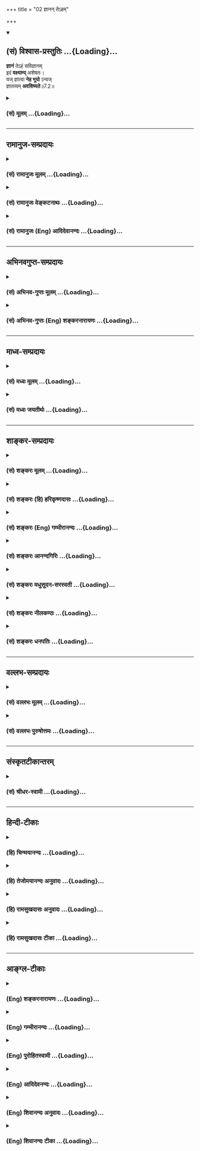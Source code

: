 +++
title = "02 ज्ञानन् तेऽहम्"

+++
<div class="js_include" newlevelforh1="2" title="(सं) विश्वास-प्रस्तुतिः" unfilled url="/mahAbhAratam/vyAsaH/shlokashaH/06-bhIShma-parva/03-bhagavad-gItA-parva/saMskRtam/vishvAsa-prastutiH/07_jnAna-vijnAna-yogaH/02_jnAnan_te-ham.md">
<details open><summary><h2>(सं) विश्वास-प्रस्तुतिः ...{Loading}...</h2></summary>

**ज्ञानं** तेऽहं सविज्ञानम्  
इदं **वक्ष्याम्य्** अशेषतः।  
यज् ज्ञात्वा **नेह भूयो** ऽन्यज्  
ज्ञातव्यम् **अवशिष्यते**॥7.2॥
</details>
</div>
<div class="js_include collapsed" newlevelforh1="3" title="(सं) मूलम्" unfilled url="/mahAbhAratam/vyAsaH/shlokashaH/06-bhIShma-parva/03-bhagavad-gItA-parva/saMskRtam/mUlam/07_jnAna-vijnAna-yogaH/02_jnAnan_te-ham.md">
<details><summary><h3>(सं) मूलम् ...{Loading}...</h3></summary>

ज्ञानं तेऽहं सविज्ञानमिदं वक्ष्याम्यशेषतः।  
यज्ज्ञात्वा नेह भूयोऽन्यज्ज्ञातव्यमवशिष्यते।।7.2।।
</details>
</div>


_________________
## रामानुज-सम्प्रदायः
<div class="js_include collapsed" newlevelforh1="3" title="(सं) रामानुजः मूलम्" unfilled url="/mahAbhAratam/vyAsaH/shlokashaH/06-bhIShma-parva/03-bhagavad-gItA-parva/saMskRtam/rAmAnujaH/mUlam/07_jnAna-vijnAna-yogaH/02_jnAnan_te-ham.md">
<details><summary><h3>(सं) रामानुजः मूलम् ...{Loading}...</h3></summary>

।।7.2।।**अहं ते** मद्विषयम् **इदं ज्ञानं** विज्ञानेन सह **अशेषतो
वक्ष्यामि।** **विज्ञानं** हि विविक्ताकारविषयं ज्ञानम् यथा अहं
मद्व्यतिरिक्तात् समस्तचिदचिद्वस्तुजातात् निखिलहेयप्रत्यनीकतया
अनवधिकातिशयासख्येकल्याणगुणगणानन्तमहाविभूतितया च विविक्त तेन
विविक्तविषयज्ञानेन सह मत्स्वरूपविषयज्ञानं वक्ष्यामि। किं बहुना यद्
ज्ञानं ज्ञात्वा मयि पुनः अन्यद् ज्ञातव्यं न अवशिष्यते। वक्ष्यमाणस्य
ज्ञानस्य दुष्प्रापताम् आह

</details>
</div>
<div class="js_include collapsed" newlevelforh1="3" title="(सं) रामानुजः वेङ्कटनाथः" unfilled url="/mahAbhAratam/vyAsaH/shlokashaH/06-bhIShma-parva/03-bhagavad-gItA-parva/saMskRtam/rAmAnujaH/venkaTanAthaH/07_jnAna-vijnAna-yogaH/02_jnAnan_te-ham.md">
<details><summary><h3>(सं) रामानुजः वेङ्कटनाथः ...{Loading}...</h3></summary>

ां.उ.7.26।2 इत्यादिसिद्धम् सा च ध्रुवा स्मृतिः
सर्वग्रन्थिविप्रमोक्षहेतुतया विहिता दर्शनं च तद्धेतुतया विहितम् न
चेदमुपायद्वयं गुरुलघुतारतम्यात् फलस्य चाविशिष्टत्वाल्लघौ सति नियमेन
गुरोरपरिग्रहेणानुपायत्वप्रसङ्गात् न च द्वारद्वारिभावः एकस्मिन्वाक्ये
विशिष्टैकविधिसम्भवे पृथग्विधेः परिग्रहायोगात् न च दर्शने
स्मृतिशब्देनोपचारे कश्चिद्गुणः अतो ध्रुवा स्मृतिरेव दर्शनशब्देन विशेषिता
स्मृतेश्च दर्शनसमानत्वं नाम विशदतमतया दर्शनसमानाकारत्वमेव। भवति च
स्मृतेर्भावनाप्रकर्षाद्दर्शनसमानाकारता भीरुकामुकादिषु। यथावृक्षे वृक्षे
च पश्यामि चीरकृष्णाजिनाम्बरम्। गृहीतधनुषं रामं पाशहस्तमिवान्तकम्
वा.रा.3।14।15 इत्यादि। तथालीनेव प्रतिबिम्बितेव मा.मा.अं.5 इत्यादि। एवं च
स्मृतिदर्शनशब्दयोरैकार्थ्ये सिद्धे द्रष्टव्यः ৷৷. निदिध्यासितव्यः
इत्यनयोरेकवाक्यस्थयोरपि सामान्यविशेषरूपेणैकार्थ्यमेवेति।  
  
अथ द्वितीयां प्रतिज्ञामुपपादयितुमाह पुनश्चेति। एतदुक्तं भवतिनायमात्मा
इत्यादिना केवलश्रवणमनननिदिध्यासननिषेधः अत्यन्तनिषेधे
त्वनेकप्रमाणविरोधात्। यमेवैषः इत्यादिनापि वरणीयत्वहेतुभूतस्वक्रियासाध्यो
गुणविशेषो विधीयते ईश्वरस्वाच्छन्द्यमात्राभिधाने
वैषम्यनैर्घृण्यादिदोषप्रसङ्गाच्छास्त्रानर्थक्याच्च। तथा
सिद्धगुणाभिधानेऽपि शास्त्रानर्थक्यमेव विधेयान्तराभावात्। स च
वरणीयताहेतुः साध्यो गुणो भक्तिरेव। प्रियतम एव हि वरणीयो भवति।
परमात्मविषयप्रीतिमानेव च परमात्मना वरणीयः। प्रियो हि ज्ञानिनोऽत्यर्थमहं स
च मम प्रियः 7।17 इति स्ववचनादिभिस्तथावगतेः इति। तस्याश्च प्रीतेः स्वयमपि
स्वावृतमत्वमुपायान्तरेष्वदृष्टपूर्वं दर्शयतिस्मर्यमाणेत्यादिना। तेषु
तेष्वच्युता भक्तिरच्युताऽस्तु सदा त्वयि वि.पु.1।20।18 इत्यारभ्यया
प्रीतिरविवेकानाम् वि.पु.1।20।19क्व नाकपृष्ठगमनं पुनरावृत्तिलक्षणम्। क्व
जपो वासुदेवेति मुक्तिबीजमनुत्तमम् वि.पु.2।6।44 इत्यादिभिर्भगवद्भक्ते
स्वादुतमत्वं सिद्धम्। स्मृतिः सन्तन्यते यत्रेति वा स्मृतेः सन्तानो
यत्रेति वा स्मृतिसन्तानशब्देन प्रकृतं वेदनं विशेष्यते इति
नपुंसकत्वोपपत्तिः। पुल्ँ लिङ्गतया वा पठितव्यम्। अस्त्वेवं तथापि
भक्तेर्मोक्षोपायत्वं कथमित्यत्राह तदेव हीति। महनीयविषये प्रीतिरेव हि
भक्तिरिति भावः। तत्र प्रमाणमाह स्नेहेति। महनीयविषये
स्नेहपूर्वमनुध्यानमिति भाव्यम् अन्यथा स्नेहपूर्वस्वप्रियतमानुध्यानस्यापि
भक्तित्वप्रसङ्गात्। एवं भक्तिरूपत्वानभ्युपगमे श्रुतिस्मृत्योः
परस्परविरोधः।  
  
अभ्युपगमे तदुपबृंहणीयत्वोपबृंहणत्वाभ्यां परस्परानुकूल्यमित्यभिप्रायेणाह
अत इति। वेदनशब्दनिर्दिष्टस्य मुक्त्युपायस्य भक्तिरूपत्वादित्यर्थः।
परमपुरुषव्यतिरिक्तोपायनिषेधमुखेन तज्ज्ञानव्यतिरिक्तोपायनिषेधः श्रुतौ
सिद्धः। तद्भक्तिव्यतिरिक्तोपायनिषेधः स्मृतौ।
तदेतद्भक्तिवेदनशब्दयोरैकार्थ्ये हि घटते। अन्यथा तु मिथो व्याघात इति। एवं
प्रतिज्ञाद्वयं कण्ठोक्त्योपपादितम् अन्यत्प्रतिज्ञाद्वयं त्वर्थतः
स्थापितम्। तथा हि वेदनव्यतिरिक्तनिषेधात्समुच्चयपक्षो निरस्तः।
कर्मापेक्षणं त्वङ्गतयेति तत्तद्वाक्यार्थनिरूपणेन सिद्धं भवति।
श्वेताश्वतरपुरुषसूक्तवाक्यविषययोरेकविषयतयोपादानात्सर्वशाखागतपुरुषसूक्तवाक्यैकार्थ्यं
सर्वोपनिषदां दर्शितम्। तत्रच महान् प्रभुर्वै पुरुषः सत्त्वस्यैष
प्रवर्तकः श्वे.उ.3।12 इत्यादिबलात्पुरुषविषयत्वमेव व्यक्तम्।
शिवादिशब्दास्तु शुद्धिगुणयोगादिना परमपुरुष एव मुख्याः।
अथर्वशिरःप्रतर्दनविद्यादिष्वपि रुद्रेन्द्राद्यन्तर्यामिपरमपुरुषोपासनमेव
विधेयमिति स्थापितं शारीरके। तत्रेति मध्यमषट्क इत्यर्थः। उपास्यभूतेत्यनेन
प्रकृतसङ्गतिः सूचिता। उपास्यभूतः परमपुरुषो हि षष्ठाध्यायान्तिमश्लोकेमाम्
6।47 इति प्रसक्तः। एतेनस्वयाथात्म्यं प्रकृत्यास्य तिरोधिः शरणागतिः।
भक्तभेदः प्रबुद्धस्य श्रैष्ठ्यं सप्तम उच्यते गी.सं.11 इति
सङ्ग्रहश्लोकोऽपि व्याख्यातः।।  
  
अथ भजनीयतयामाम् 6।47 इति प्रस्तुतं स्वात्मानं भजननिर्वृत्तये
यथावस्थितमुपदिशामीति भगवानुवाचमय्यासक्तमना इति। आसक्तः
इत्यत्रोपासनार्थमाभिमुख्यमुपसर्गविवक्षितमित्याह आभिमुख्येनेति। तदेव
सहेतुकं प्रपञ्चयति मत्प्रियत्वेत्यादिना। अहं प्रियः प्रीतिविषयो यस्य स
मत्प्रियस्तस्य भावस्तत्त्वम्। यद्वा मम प्रियत्वातिरेकेण
मत्प्रियत्वातिरेकेणेत्यर्थः। मद्विभूतिशब्देनात्र
भगवदसाधारणपरिजनपरिबर्हभूषणादीनिगृह्यन्ते नतु विभूतिमात्रम् कदाचिदपि
तद्विश्लेषायोगात्। यद्वा विभूतित्वेनाननुभवो विभूत्या विश्लेषः।
स्वरूपादिभिरपि हि विश्लेषो यथाभिलषितानुभवाभाव एव। विशीर्यमाणस्वरूपतयेति
कार्याक्षमत्वलक्षणशैथिल्येनेत्यर्थः। तेन चाप मनो विशेष्यते।
पौनरुक्त्यप्रसङ्गं परिहर्तुंस्वयं चेत्युक्तम्। मदाश्रयः इत्यत्रअब्भक्षः
इत्यादाविवावधारणं विवक्षितमिति दर्शयतिमदेकाधार इति मदनुभवैकधारक
इत्यर्थः। योगोपकारकं भजनीयविषयतत्त्वज्ञानमिहोच्यते न तु योगस्य
साक्षादनुष्ठानमित्यभिप्रायेणयुञ्जन् इति शत्रभिप्रेतमाहयोक्तुं प्रवृत्त
इति। प्रारब्धापरिसमाप्तिरूपवर्तमाने प्रारम्भोऽत्र विवक्षित इति भावः।
योगात्पूर्वमेव तत्त्वतो ज्ञातव्यत्वार्थंयोगविषयभूतमित्युक्तम्। असंशयं
समग्रम् इत्युभयं क्रियाविशेषणम्। समग्रशब्दो निस्संशयत्वाय
सर्वप्रकारविशिष्टत्वपर इति दर्शयितुंसकलपदम् विशेषदर्शनेन हि
संशयनिवृत्तिः। तच्छृणु इति प्रतिनिर्देशवशादुत्तरश्लोकालोचनया
उक्तिश्रवणयोरेकविषयत्वसिद्धेश्चात्रयथा इतिशब्दो ज्ञानपर इत्यभिप्रायेणयेन
ज्ञानेनोक्तेन ज्ञास्यसीत्युक्तम्। उक्तेन
वक्ष्यमाणवाक्यप्रतिपाद्येनेत्यर्थः।
श्रूयमाणविषयस्यादृष्टचरत्वाच्छ्रोतुरवधानकरणं प्रथमश्लोकप्रयोजनमिति
दर्शयति अवहितमना इति।।।7.2।। तच्छृणु इत्युक्तमर्थं पुनः
सावधानत्वातिशयसम्पादनायाहमपि सर्वज्ञः सर्वशक्तिर्वक्ष्यामीति वदन्असंशयं
समग्रं माम् 7।1 इत्युक्तमर्थं किञ्चिद्विशदयति ज्ञानं तेऽहम् इति श्लोकेन।
ज्ञानविज्ञानशब्दयोः पौनरुक्त्यव्युदासाय उपसर्गसिद्धं विशेषं दर्शयति
विज्ञानं विविक्ताकारविषयं ज्ञानमिति। अत्र ज्ञानविज्ञानशब्दाभ्यां
तज्जनकवाक्यलक्षणा। श्रोतव्यत्ववक्तव्यत्वे वा तज्जनकवाक्यद्वारा
तत्रोपचरिते। ज्ञानं ज्ञात्वेति ओदनपाकं पचतीतिवत्। एतेन विज्ञानशब्दस्यात्र
निदिध्यासनविषयत्वं परोक्तं प्रत्युक्तम्। अर्थस्थितिपरिज्ञानं
ह्यत्रयज्ज्ञात्वा इत्यादिनाऽपि व्यज्यते। अतः
स्वरूपनिरूपकनिरूपितस्वरूपविशेषकधर्मविषयतया
ज्ञानविज्ञानशब्दयोरपुनरुक्तिः। उभयलिङ्गतयोभयविभूतिविशिष्टतया च
वक्ष्यमाणं विविक्तत्वं दर्शयति यथाऽहमिति।
अनवधिकातिशयासङ्ख्येयकल्याणगुणगणश्चानन्तमहाविभूतिश्चेति
पृथग्बहुव्रीहिभ्याञ्ज्ञानं तु विज्ञानगुणोपपन्नं कर्माशुभं पश्यति
वर्जनीयम् इत्यत्रापि विज्ञानशब्देनैतदेव विवक्षितम् अतिशयित
विषयज्ञानस्यान्यानादरहेतुत्वात्। अशेषतः इत्येतस्यैव विवरणे
ज्ञानप्रशंसारूपं चोत्तरार्धं व्याख्याति किं बहुनेति। इह भूयः
इत्यस्यार्थोमयि पुनरिति।
अवश्यज्ञातव्यसमस्ताकारविशिष्टमिहोपदिशामीत्युक्तं भवति।  
  

</details>
</div>
<div class="js_include collapsed" newlevelforh1="3" title="(सं) रामानुजः (Eng) आदिदेवानन्दः" unfilled url="/mahAbhAratam/vyAsaH/shlokashaH/06-bhIShma-parva/03-bhagavad-gItA-parva/saMskRtam/rAmAnujaH/english/AdidevAnandaH/07_jnAna-vijnAna-yogaH/02_jnAnan_te-ham.md">
<details><summary><h3>(सं) रामानुजः (Eng) आदिदेवानन्दः ...{Loading}...</h3></summary>

7.2 I will declare to you in full this knowledge having Me for its object, along with Vijnana or distinguishing knowledge. Vijnana is that knowledge of God in which His nature is distinguished form all things. I am distinguished from all things, animate and inanimate, as the only Being opposed to all that is evil and endowed with infinitely great manifestation of countless multiples of attributes of all kinds which are auspicious, unsurpassed and without limit. I will declare to you that knowledge which has My essence as its object. Why say much; I shall declare to you that knowledge knowing which nothing else remains to be known again in relation to Myself. Sri Krsna declares that this knowledge, which will now be taught, is difficult to attain:

</details>
</div>


_________________
## अभिनवगुप्त-सम्प्रदायः
<div class="js_include collapsed" newlevelforh1="3" title="(सं) अभिनव-गुप्तः मूलम्" unfilled url="/mahAbhAratam/vyAsaH/shlokashaH/06-bhIShma-parva/03-bhagavad-gItA-parva/saMskRtam/abhinava-guptaH/mUlam/07_jnAna-vijnAna-yogaH/02_jnAnan_te-ham.md">
<details><summary><h3>(सं) अभिनव-गुप्तः मूलम् ...{Loading}...</h3></summary>

।।7.1 7.2।। मय्यासक्तेति ज्ञानमिति। ज्ञानविज्ञाने ज्ञानक्रिये एव। ततो न
किञ्चिदवशिष्यते सर्वस्य ज्ञेयजातस्य ज्ञानक्रियानिष्ठत्वात्।

</details>
</div>
<div class="js_include collapsed" newlevelforh1="3" title="(सं) अभिनव-गुप्तः (Eng) शङ्करनारायणः" unfilled url="/mahAbhAratam/vyAsaH/shlokashaH/06-bhIShma-parva/03-bhagavad-gItA-parva/saMskRtam/abhinava-guptaH/english/shankaranArAyaNaH/07_jnAna-vijnAna-yogaH/02_jnAnan_te-ham.md">
<details><summary><h3>(सं) अभिनव-गुप्तः (Eng) शङ्करनारायणः ...{Loading}...</h3></summary>

7.1-2 Mayi etc. Jnanam etc. The words jnana and vijnana mean
\[respectively\] 'knowledge' and 'action'. There remains nothing apart
from these \[two\]. For, all the knowables are rooted in the knowledge
and action.

</details>
</div>


_________________
## माध्व-सम्प्रदायः
<div class="js_include collapsed" newlevelforh1="3" title="(सं) मध्वः मूलम्" unfilled url="/mahAbhAratam/vyAsaH/shlokashaH/06-bhIShma-parva/03-bhagavad-gItA-parva/saMskRtam/madhvaH/mUlam/07_jnAna-vijnAna-yogaH/02_jnAnan_te-ham.md">
<details><summary><h3>(सं) मध्वः मूलम् ...{Loading}...</h3></summary>

।।7.2।। इदं मद्विषयं ज्ञानम्। विज्ञानं विशेषज्ञानम्।

</details>
</div>
<div class="js_include collapsed" newlevelforh1="3" title="(सं) मध्वः जयतीर्थः" unfilled url="/mahAbhAratam/vyAsaH/shlokashaH/06-bhIShma-parva/03-bhagavad-gItA-parva/saMskRtam/madhvaH/jayatIrthaH/07_jnAna-vijnAna-yogaH/02_jnAnan_te-ham.md">
<details><summary><h3>(सं) मध्वः जयतीर्थः ...{Loading}...</h3></summary>

।।7.2।। ननु ज्ञानं वक्ष्यते न तूक्तं तत्कथमिदं इति परामर्श इत्यत आह
**इदमि**ति। मामिति स्वस्य प्रकृतत्वात् तत्सम्बन्धित्वेन ज्ञानमपि
प्रकृतमिति भावः। सविज्ञानं स्वानुभवसंयुक्तं (शां.भा.) इत्येतदपाकर्तुं
विज्ञानपदार्थमाह **विज्ञानमि**ति। अस्यैव वक्ष्यमाणत्वादपरस्य तदभावादिति
भावः।

</details>
</div>


_________________
## शाङ्कर-सम्प्रदायः
<div class="js_include collapsed" newlevelforh1="3" title="(सं) शङ्करः मूलम्" unfilled url="/mahAbhAratam/vyAsaH/shlokashaH/06-bhIShma-parva/03-bhagavad-gItA-parva/saMskRtam/shankaraH/mUlam/07_jnAna-vijnAna-yogaH/02_jnAnan_te-ham.md">
<details><summary><h3>(सं) शङ्करः मूलम् ...{Loading}...</h3></summary>

।।7.2।। **ज्ञानं ते** तुभ्यम् **अहं सविज्ञानं** विज्ञानसहितं
स्वानुभवयुक्तम् **इदं वक्ष्यामि** कथयिष्यामि **अशेषतः** कात्स्न्र्येन।
तत् ज्ञानं विवक्षितं स्तौति श्रोतुः अभिमुखीकरणाय **यत् ज्ञात्वा** यत्
ज्ञानं ज्ञात्वा न **इह भूयः** पुनः अन्यत् **ज्ञातव्यं** पुरुषार्थसाधनम्
**अवशिष्यते** नावशिष्टं भवति। इति मत्तत्त्वज्ञो यः सः सर्वज्ञो
भवतीत्यर्थः। अतो विशिष्टफलत्वात् दुर्लभं ज्ञानम्।। कथमित्युच्यते

</details>
</div>
<div class="js_include collapsed" newlevelforh1="3" title="(सं) शङ्करः (हि) हरिकृष्णदासः" unfilled url="/mahAbhAratam/vyAsaH/shlokashaH/06-bhIShma-parva/03-bhagavad-gItA-parva/saMskRtam/shankaraH/hindI/harikRShNadAsaH/07_jnAna-vijnAna-yogaH/02_jnAnan_te-ham.md">
<details><summary><h3>(सं) शङ्करः (हि) हरिकृष्णदासः ...{Loading}...</h3></summary>

।।7.2।। वहीं यह अपने स्वरूपका ज्ञान मैं तुझे विज्ञानके सहित अर्थात् अपने
अनुभवके सहित निःशेषतःसम्पूर्णतासे कहूँगा। श्रोताको सम्मुख अर्थात् सावधान
करनेके लिये जिसका वर्णन करना है उस ज्ञानकी स्तुति करते हैं। जिस ज्ञानको
जान लेनेपर फिर इस जगत्में पुरुषार्थका कोई साधन जानना शेष नहीं रहता
अर्थात् जो मेरे तत्त्वको जाननेवाला है वह सर्वज्ञ हो जाता है। अतः यह
ज्ञान अति उत्तम फलवाला होनेके कारण दुर्लभ है।

</details>
</div>
<div class="js_include collapsed" newlevelforh1="3" title="(सं) शङ्करः (Eng) गम्भीरानन्दः" unfilled url="/mahAbhAratam/vyAsaH/shlokashaH/06-bhIShma-parva/03-bhagavad-gItA-parva/saMskRtam/shankaraH/english/gambhIrAnandaH/07_jnAna-vijnAna-yogaH/02_jnAnan_te-ham.md">
<details><summary><h3>(सं) शङ्करः (Eng) गम्भीरानन्दः ...{Loading}...</h3></summary>

7.2 Aham, I; vaksyami, shall tell; te, you; asesatah, in detail, fully;
of that (Knowledge) about Myself, which is idam, this; jnanam, Knowlege;
which is savijnanam, combined with realization, associated with personal
enlightenment; yat jnatva, after experiencing which Knowledge;
avasisyate, there remains; na anyat, nothing else, anything that can be
a means to human ends; jnatavyam, to be known; bhuyah, again; iha, here.
(In this way) the Lord praises that Knowledge which is intended to be
spoken, in order ot draw the attention of the hearer. Thus, 'he who
knows Me in reality becomes omniscient.' This is the idea. Therefore
Knowledge is difficult to attain because of its superexcellent result.
How so; This is being answered:

</details>
</div>
<div class="js_include collapsed" newlevelforh1="3" title="(सं) शङ्करः आनन्दगिरिः" unfilled url="/mahAbhAratam/vyAsaH/shlokashaH/06-bhIShma-parva/03-bhagavad-gItA-parva/saMskRtam/shankaraH/AnandagiriH/07_jnAna-vijnAna-yogaH/02_jnAnan_te-ham.md">
<details><summary><h3>(सं) शङ्करः आनन्दगिरिः ...{Loading}...</h3></summary>

।।7.2।। ज्ञास्यसीत्युक्त्या परोक्षज्ञानशङ्कायां तन्निवृत्त्यर्थं
तदुक्तिप्रकारमेव विवृणोति **तच्चेति।** इदमपरोक्षं ज्ञानं चैतन्यम्। तस्य
सविज्ञानस्य प्रतिलम्भे किं स्यादित्याशङ्क्याह **यज्ज्ञात्वेति।** इदमा
चैतन्यस्य परोक्षत्वं व्यावर्त्यते। तदेव सविज्ञानमिति विशेषणेन स्फुटयति।
अनवशेषेण तद्वेदनफलोपन्यासेन श्रोतारं तच्छवणप्रवणं करोति
**तज्ज्ञानमिति।** एकविज्ञानेन
सर्वविज्ञानश्रुतिमाश्रित्योत्तरार्धतात्पर्यमाह **यज्ज्ञात्वेति।**
भगवत्तत्त्वज्ञानस्य विशिष्टफलत्वमुक्त्वा फलितमाह **अत इति।**

</details>
</div>
<div class="js_include collapsed" newlevelforh1="3" title="(सं) शङ्करः मधुसूदन-सरस्वती" unfilled url="/mahAbhAratam/vyAsaH/shlokashaH/06-bhIShma-parva/03-bhagavad-gItA-parva/saMskRtam/shankaraH/madhusUdana-sarasvatI/07_jnAna-vijnAna-yogaH/02_jnAnan_te-ham.md">
<details><summary><h3>(सं) शङ्करः मधुसूदन-सरस्वती ...{Loading}...</h3></summary>

।।7.2।। ज्ञास्यसीत्युक्ते परोक्षमेव तज्ज्ञानं स्यादिति शङ्कां
व्यावर्तयन्स्तौति श्रोतुराभिमुख्याय इदं मद्विषयं स्वतोऽपरोक्षज्ञानम्
असंभावनादिप्रतिबन्धेन फलमजनयत्परोक्षमित्युपचर्यते। असंभावानादिनिरासे तु
विचारपरिपाकान्ते तेनैव प्रमाणेन जनितं ज्ञानं प्रतिबन्धाभावात्फलं
जनयदपरोक्षमित्युच्यते। विचारपरिपाकनिष्पन्नत्वाच्च तदेव विज्ञानं तेन
विज्ञानेन सहितमिदमपरोक्षमेव ज्ञानं शास्त्रजन्यं ते तुभ्यमहं परमाप्तो
वक्ष्याम्यशेषतः साधनफलादिसहितत्वेन निरवशेषं कथयिष्यामि।
श्रौतीमेकविज्ञानेन सर्वविज्ञानप्रतिज्ञामनुसरन्नाह यज्ज्ञानं
नित्यचैतन्यरूपं ज्ञात्वा वेदान्तजन्यमनोवृत्तिविषयीकृत्येह व्यवहारभूमौ
भूयः पुनरपि अन्यत्किंचिदपि ज्ञातव्यं नावशिष्यते।
सर्वाधिष्ठानसन्मात्रज्ञानेन कल्पितानां सर्वेषां बाधे
सन्मात्रपरिशेषात्तन्मात्रज्ञानेनैव त्वं कृतार्थो भविष्यसीत्यभिप्रायः।

</details>
</div>
<div class="js_include collapsed" newlevelforh1="3" title="(सं) शङ्करः नीलकण्ठः" unfilled url="/mahAbhAratam/vyAsaH/shlokashaH/06-bhIShma-parva/03-bhagavad-gItA-parva/saMskRtam/shankaraH/nIlakaNThaH/07_jnAna-vijnAna-yogaH/02_jnAnan_te-ham.md">
<details><summary><h3>(सं) शङ्करः नीलकण्ठः ...{Loading}...</h3></summary>

।।7.2।। एतदेवाह **ज्ञानमिति।** ज्ञानं शुद्धप्रज्ञानघनं ब्रह्मसत्यं
ज्ञानमनन्तं ब्रह्मविज्ञानमानन्दं ब्रह्म इति श्रुतेः। ते तुभ्यमहं
वक्ष्यामि। अशेषतः साधनकलापसहितम्। किं वचनमात्रजेन परोक्षज्ञानेन शब्दस्य
स्वविषये परोक्षज्ञानजनकत्वनियमादित्याशङ्क्याह सविज्ञानमनुभवसहितम्।
दशमस्त्वमसीत्यादौ शब्दादप्यपरोक्षज्ञानोत्पत्तिदर्शनात्कस्मिन्नु भगवो
विज्ञाते सर्वमिदं विज्ञातम् इत्येकविज्ञानात्सर्वविज्ञानप्रतिज्ञां
श्रौतीमेव वर्णयति **यज्ज्ञात्वेति।** जगत्कारणाधिष्ठानस्य ज्ञानरूपस्य
ब्रह्मणो ज्ञाने संशयोच्छेदात्सर्वस्यात्ममात्रत्वेन ज्ञातव्यानवशेषो युक्त
इत्यर्थः।

</details>
</div>
<div class="js_include collapsed" newlevelforh1="3" title="(सं) शङ्करः धनपतिः" unfilled url="/mahAbhAratam/vyAsaH/shlokashaH/06-bhIShma-parva/03-bhagavad-gItA-parva/saMskRtam/shankaraH/dhanapatiH/07_jnAna-vijnAna-yogaH/02_jnAnan_te-ham.md">
<details><summary><h3>(सं) शङ्करः धनपतिः ...{Loading}...</h3></summary>

।।7.2।। ज्ञास्यसीत्युक्तं तत्र ज्ञां स्तौति ज्ञानमिति। अत्र भाष्ये तच्च
मद्विषयं ज्ञानं ते तुभ्यमहं सविज्ञानं विज्ञानसहितं स्वानुभवेन
संयुक्तमिदं वक्ष्यामि कथयिष्याम्यशेषतः कात्स्त्रर्येन। तज्ज्ञानं
विवक्षितं स्तोति श्रोतुरभिमुखीकरणाय। यज्ज्ञात्वा यज्ज्ञानं ज्ञात्वा नेह
भूयः पुनर्ज्ञातव्यं पुरुषार्थसाधनमवशिष्यते नावशेषो भवतीति मत्तत्त्वशो यः
स सर्वज्ञो भवतीत्यर्थ इति। अस्मिन्भाष्ये ज्ञास्यसीत्युक्त्या
परोक्षज्ञानशङ्क्यां तन्निवृत्त्यर्थं तदुक्तिप्रकारमेव विवृणोति तच्चेति।
इदमपरोक्षज्ञानं चैतन्यम्। तस्य सविज्ञानस्य प्रतिलम्मे किं
स्यादित्याशङ्क्याह यज्ज्ञातक्वेति। इदमा चैतन्यस्य परोक्षत्वं
व्यावर्त्यते तदेव सविज्ञानमिति विशेषणेन स्फुटयत इति तद्दीकाकृतः। तदेवाह
ज्ञाममति। ज्ञानं शुद्धप्रधानंशुद्धप्रज्ञानघनं ब्रह्मसत्यं ज्ञानमनन्तं
ब्रह्मविज्ञानमानन्दं ब्रह्म इति श्रुतं ते तुभ्यमहं वक्ष्यामि। अशेषतः
साधनकलापसहितं किं वचनमात्रजेन परोक्षज्ञानेन शब्दस्य स्वविषये
परोक्षज्ञानजनकत्वानियमादित्याशङ्क्याह। सविज्ञानमनुभवसहितं
दशमस्त्वमसीत्यादौ शब्दादप्यपरोक्षज्ञानोत्पत्तिदर्शनादित्यन्ये। वस्तुस्तु
तच्च मद्विषयं ज्ञानमिति भाष्याद्भाष्यकृतामयमर्थो नाभिप्रेतोः।
सविज्ञानमिति मूलान्मूलानुगुणोऽपि न भवति। त्मान्मूलतद्भाष्यानुरोधेन
ज्ञानं शास्त्रजन्यं विज्ञानमनुभव इति व्याख्येयम्। यज्ज्ञोत्वेत्यस्य
तुयज्ज्ञात्वा न पुनर्मोहमेवं यास्यसि पाण्डव इति श्लोकस्थभाष्यानुसारेण
मद्विषयं ज्ञानं शास्त्रजन्यं सविज्ञानं लब्ध्वेत्यर्थं इत्यविरोधः।
मद्विषयस्य ज्ञानस्य सकलाधिष्ठानविषयत्वात्। अन्यज्ज्ञातव्यं
नावशिष्यतेयेनाश्रुतं श्रुतं भवति इत्यादिश्रुतिरिति भावः। यत्त्विदं
मद्विषयं विज्ञानेन सहितमपरोक्षमेव ज्ञानं शास्त्रजन्यं ते तुम्यमहं
वक्ष्यामि जज्ज्ञानं नित्यचैतन्यरुपं ज्ञात्वा
वेदान्तजन्यमनोवृत्तिविषयीकृत्येति। तत्र यजज्ञानमित्याद्युपेक्ष्यं
यच्छब्दस्य प्रस्तुतपरामर्शकत्वेन सविज्ञानस्य ज्ञानस्य यदा परामृष्टस्य
चैतन्यरुपार्थकत्वायोगात्।

</details>
</div>


_________________
## वल्लभ-सम्प्रदायः
<div class="js_include collapsed" newlevelforh1="3" title="(सं) वल्लभः मूलम्" unfilled url="/mahAbhAratam/vyAsaH/shlokashaH/06-bhIShma-parva/03-bhagavad-gItA-parva/saMskRtam/vallabhaH/mUlam/07_jnAna-vijnAna-yogaH/02_jnAnan_te-ham.md">
<details><summary><h3>(सं) वल्लभः मूलम् ...{Loading}...</h3></summary>

।।7.2।। वक्ष्यमाणं स्तौति ज्ञानमिति। माहात्म्यविषयकं ज्ञानं विज्ञानं
विविधतया चिदचिद्रूपतया च तत्तद्विभूतिधर्मरूपतयाऽवान्तरविशेषैश्च
यथार्थज्ञानं तेन सहितं अशेषतो वक्ष्यामि। यद्याथात्म्यं ज्ञात्वा
भूयोऽन्यज्ज्ञातव्यमविशष्टं न भवति।

</details>
</div>
<div class="js_include collapsed" newlevelforh1="3" title="(सं) वल्लभः पुरुषोत्तमः" unfilled url="/mahAbhAratam/vyAsaH/shlokashaH/06-bhIShma-parva/03-bhagavad-gItA-parva/saMskRtam/vallabhaH/puruShottamaH/07_jnAna-vijnAna-yogaH/02_jnAnan_te-ham.md">
<details><summary><h3>(सं) वल्लभः पुरुषोत्तमः ...{Loading}...</h3></summary>

  
  
।।7.2।। ननु योगस्वरूपनिरूपणे पूर्वमपि स्वरूपज्ञानमुक्तमेव पुनरेतज्ज्ञानं
किंरूपं इत्याशङ्क्याह ज्ञानं तेऽहमिति। अहं पुरुषोत्तमः ते तव त्वदर्थं
ज्ञानं शास्त्रोक्तप्रकारेण मत्स्वरूपविषयं अशेषतः सम्पूर्णं लीलादिसहितं
वक्ष्यामि। कीदृशं तत् सविज्ञानं स्वरूपानुभवसहितम्। अनुभवस्वरूपमेवाह
इदमिति अनुभूयमानस्वस्वस्पात्मकम्। एतज्ज्ञानान्तरं पुनरन्यज्ज्ञेयं
नास्तीत्याह यदिति। यत् स्वस्वरूपानुभवसहितं स्वस्वरूपं ज्ञात्वा इह
अस्मिन् मद्भक्तिमार्गे भरतखण्डे अस्मिन्मनुष्यजन्मनि वा ज्ञातव्यं न
अवशिष्यते। एतज्ज्ञानेनैव दास्यानुभवो भवतीत्यर्थः।  
  

</details>
</div>


_________________
## संस्कृतटीकान्तरम्
<div class="js_include collapsed" newlevelforh1="3" title="(सं) श्रीधर-स्वामी" unfilled url="/mahAbhAratam/vyAsaH/shlokashaH/06-bhIShma-parva/03-bhagavad-gItA-parva/saMskRtam/shrIdhara-svAmI/07_jnAna-vijnAna-yogaH/02_jnAnan_te-ham.md">
<details><summary><h3>(सं) श्रीधर-स्वामी ...{Loading}...</h3></summary>

।।7.2।। वक्ष्यमाणं स्तौति **ज्ञानमिति।** ज्ञानं शास्त्रीयं
विज्ञानमनुभवस्तत्सहितम्। इदं मद्विषयम्। अशेषतः साकल्येन वक्ष्यामि।
यज्ज्ञात्वेह श्रेयोमार्गे वर्तमानस्य पुनरन्यज्ज्ञातव्यमवशिष्टं न भवति।
तेनैव कृतार्थो भवतीत्यर्थः।

</details>
</div>


_________________
## हिन्दी-टीकाः
<div class="js_include collapsed" newlevelforh1="3" title="(हि) चिन्मयानन्दः" unfilled url="/mahAbhAratam/vyAsaH/shlokashaH/06-bhIShma-parva/03-bhagavad-gItA-parva/hindI/chinmayAnandaH/07_jnAna-vijnAna-yogaH/02_jnAnan_te-ham.md">
<details><summary><h3>(हि) चिन्मयानन्दः ...{Loading}...</h3></summary>

।।7.2।। श्री शंकराचार्य के अनुसार शास्योक्त पदार्थों का परिज्ञान ज्ञान
है तथा शास्त्र से ज्ञात तत्त्व का यथार्थ रूप में स्वानुभव होना विज्ञान
है। जहाँ भगवान् श्रीकृष्ण अर्जुन को वचन देते हैं कि वे न केवल शास्त्रीय
सिद्धांतों का वर्णन करेंगे वरन् प्रवचनकाल में ही वे उसे आत्मानुभव के
सर्वोच्च शिखर तक पहुँचा भी देंगे। उनका यह कथन कुछ अविश्वसनीय प्रतीत हो
सकता है क्योंकि योग साधना तथा भारतीय दर्शन की अन्य शाखाओं में साधक को
लक्ष्य का ज्ञान प्राप्त करने के पश्चात् उसकी प्राप्ति के लिये विशेष
साधना करनी होती है। परन्तु वेदान्त शास्त्र इनसे भिन्न है क्योंकि इसमें
साधक को उसके नित्यसिद्ध स्वरूप का ही बोध कराया गया है न कि स्व्ायं से
भिन्न किसी वस्तु का। अत एक सुयोग्य विद्यार्थी को उपदेश ग्रहण के पश्चात्
आत्मानुभव के लिये कहीं किसी वन प्रान्त में जाने की आवश्यकता नहीं होती
है। यदि शिष्य ज्ञान के लिये आवश्यक गुणों से सम्पन्न है और गुरु के बताये
हुए तर्कों को समझने में समर्थ है तो उसे अध्ययन काल में ही आत्मानुभव हो
सकता है। यही कारण है कि वेदान्त केवल सुयोग्य विद्यार्थियों को ही पढ़ाया
जाता है। उत्तम शिष्य के लिये आत्मानुभूति तत्काल प्राप्य है। उसे कालान्तर
अथवा देशान्तर की अपेक्षा नहीं होती। यदि वेदान्त एक पूर्ण शास्त्र है और
उपदेश काल में ही आत्मानुभव सिद्ध हो सकता है तो फिर क्या कारण है कि
विश्वभर में ऐसे ज्ञानी पुरुष विरले ही होते हैं भगवान् कहते हैं

</details>
</div>
<div class="js_include collapsed" newlevelforh1="3" title="(हि) तेजोमयानन्दः अनुवादः" unfilled url="/mahAbhAratam/vyAsaH/shlokashaH/06-bhIShma-parva/03-bhagavad-gItA-parva/hindI/tejomayAnandaH/anuvAdaH/07_jnAna-vijnAna-yogaH/02_jnAnan_te-ham.md">
<details><summary><h3>(हि) तेजोमयानन्दः अनुवादः ...{Loading}...</h3></summary>

।।7.2।। मैं तुम्हारे लिए विज्ञान सहित इस ज्ञान को अशेष रूप से कहूँगा
जिसको जानकर यहाँ (जगत् में) फिर और कुछ जानने योग्य (ज्ञातव्य) शेष नहीं
रह जाता है।।  
  

</details>
</div>
<div class="js_include collapsed" newlevelforh1="3" title="(हि) रामसुखदासः अनुवादः" unfilled url="/mahAbhAratam/vyAsaH/shlokashaH/06-bhIShma-parva/03-bhagavad-gItA-parva/hindI/rAmasukhadAsaH/anuvAdaH/07_jnAna-vijnAna-yogaH/02_jnAnan_te-ham.md">
<details><summary><h3>(हि) रामसुखदासः अनुवादः ...{Loading}...</h3></summary>

।।7.2।। तेरे लिये मैं विज्ञानसहित ज्ञान सम्पूर्णतासे कहूँगा, जिसको
जाननेके बाद फिर यहाँ कुछ भी जानना बाकी नहीं रहेगा।

</details>
</div>
<div class="js_include collapsed" newlevelforh1="3" title="(हि) रामसुखदासः टीका" unfilled url="/mahAbhAratam/vyAsaH/shlokashaH/06-bhIShma-parva/03-bhagavad-gItA-parva/hindI/rAmasukhadAsaH/TIkA/07_jnAna-vijnAna-yogaH/02_jnAnan_te-ham.md">
<details><summary><h3>(हि) रामसुखदासः टीका ...{Loading}...</h3></summary>

।।7.2।।***व्याख्या--*'ज्ञानं तेऽहं सविज्ञानमिदं
वक्ष्याम्यशेषतः'--**भगवान् कहते हैं कि भैया अर्जुन! अब मैं विज्ञानसहित
ज्ञान कहूँगा **(टिप्पणी प₀ 392.1),** तुम्हें कहूँगा और मैं खुद कहूँगा
तथा सम्पूर्णतासे कहूँगा। ऐसे तो हरेक आदमी हरेक गुरुसे मेरे स्वरूपके
बारेमें सुनता है और उससे लाभ भी होता है; परन्तु तुम्हें मैं स्वयं कह रहा
हूँ। स्वयं कौन; जो समग्र परमात्मा है, वह मैं स्वयं! मैं स्वयं मेरे
स्वरूपका जैसा वर्णन कर सकता हूँ, वैसा दूसरे नहीं कर सकते; क्योंकि वे तो
सुनकर और अपनी बुद्धिके अनुसार विचार करके ही कहते हैं **(टिप्पणी प₀
392.2)**। उनकी बुद्धि समष्टि बुद्धिका एक छोटा-सा अंश है, वह कितना जान
सकती है !वे तो पहले अनजान होकर फिर जानकार बनते हैं, पर मैं सदा
अलुप्तज्ञान हूँ। मेरेमें अनजानपना न है, न कभी था, न होगा और न होना सम्भव
ही है। इसलिये मैं तेरे लिये उस तत्त्वका वर्णन करूँगा, जिसको जाननेके बाद
और कुछ जानना बाकी नहीं रहेगा।  
  
दसवें अध्यायके सोलहवें श्लोकमें अर्जुन कहते हैं कि आप अपनी सब-की-सब
विभूतियोंको कहनेमें समर्थ हैं--**'वक्तुमर्हस्यशेषेण दिव्या
ह्यात्मविभूतयः'** तो उसके उत्तरमें भगवान् कहते हैं कि मेरे विस्तारका
अन्त नहीं है इसलिये प्रधानतासे कहूँगा--**'प्राधान्यतः कुरुश्रेष्ठ
नास्त्यन्तो विस्तरस्य मे'**(10। 19)। फिर अन्तमें कहते हैं कि मेरी
विभूतियोंका अन्त नहीं है--**'नान्तोऽस्ति मम दिव्यानां विभूतीनां परंतप'**
(10। 40)। यहाँ (7। 2 में) भगवान् कहते हैं कि मैं विज्ञानसहित ज्ञानको
सम्पूर्णतासे कहूँगा, शेष नहीं रखूँगा--**'अशेषतः। '** इसका तात्पर्य यह
समझना चाहिये कि मैं तत्त्वसे कहूँगा। तत्त्वसे कहनेके बाद कहना, जानना कुछ
भी बाकी नहीं रहेगा। दसवें अध्यायमें विभूति और योगकी बात आयी कि भगवान्की
विभूतियोंका और योगका अन्त नहीं है। अभिप्राय है कि विभूतियोंका अर्थात्
भगवान्की जो अलग-अलग शक्तियाँ हैं, उनका और भगवान्के योगका अर्थात्
सामर्थ्य, ऐश्वर्यका अन्त नहीं आता। रामचरितमानसमें कहा है--

</details>
</div>


_________________
## आङ्ग्ल-टीकाः
<div class="js_include collapsed" newlevelforh1="3" title="(Eng) शङ्करनारायणः" unfilled url="/mahAbhAratam/vyAsaH/shlokashaH/06-bhIShma-parva/03-bhagavad-gItA-parva/english/shankaranArAyaNaH/07_jnAna-vijnAna-yogaH/02_jnAnan_te-ham.md">
<details><summary><h3>(Eng) शङ्करनारायणः ...{Loading}...</h3></summary>

7.2. I Shall teach you this knowledge in full together with action; for a person who has known this there remains in this world nothing else to be known.

</details>
</div>
<div class="js_include collapsed" newlevelforh1="3" title="(Eng) गम्भीरानन्दः" unfilled url="/mahAbhAratam/vyAsaH/shlokashaH/06-bhIShma-parva/03-bhagavad-gItA-parva/english/gambhIrAnandaH/07_jnAna-vijnAna-yogaH/02_jnAnan_te-ham.md">
<details><summary><h3>(Eng) गम्भीरानन्दः ...{Loading}...</h3></summary>

7.2 I shall tell you in detail of this Knowledge which is combined with realization, \[From the statement, 'jnasyasi, you will know', in the earlier verse, one may conclude that the Lord is speaking of indirect or theoretical knowledge. The word 'idam, this' rules out such a conclusion; and it has also been said that this Knowledge is
'savijnanam, combined with direct experienece, realization'; it is Consciousness.\] after experience which there remains nothing else here to be known again.

</details>
</div>
<div class="js_include collapsed" newlevelforh1="3" title="(Eng) पुरोहितस्वामी" unfilled url="/mahAbhAratam/vyAsaH/shlokashaH/06-bhIShma-parva/03-bhagavad-gItA-parva/english/purohitasvAmI/07_jnAna-vijnAna-yogaH/02_jnAnan_te-ham.md">
<details><summary><h3>(Eng) पुरोहितस्वामी ...{Loading}...</h3></summary>

7.2 I will reveal to this knowledge unto thee, and how it may be realised; which, once accomplished, there remains nothing else worth having in this life.

</details>
</div>
<div class="js_include collapsed" newlevelforh1="3" title="(Eng) आदिदेवनन्दः" unfilled url="/mahAbhAratam/vyAsaH/shlokashaH/06-bhIShma-parva/03-bhagavad-gItA-parva/english/AdidevanandaH/07_jnAna-vijnAna-yogaH/02_jnAnan_te-ham.md">
<details><summary><h3>(Eng) आदिदेवनन्दः ...{Loading}...</h3></summary>

7.2 I will declare to you in full, this knowledge (of God) along with the knowledge which makes it distinguished (Vijnana), knowing which nothing else remains to be known.

</details>
</div>
<div class="js_include collapsed" newlevelforh1="3" title="(Eng) शिवानन्दः अनुवादः" unfilled url="/mahAbhAratam/vyAsaH/shlokashaH/06-bhIShma-parva/03-bhagavad-gItA-parva/english/shivAnandaH/anuvAdaH/07_jnAna-vijnAna-yogaH/02_jnAnan_te-ham.md">
<details><summary><h3>(Eng) शिवानन्दः अनुवादः ...{Loading}...</h3></summary>

7.2 I shall declare to thee in full this knowledge combined with realisation, after knowing which nothing more here remains to be known.

</details>
</div>
<div class="js_include collapsed" newlevelforh1="3" title="(Eng) शिवानन्दः टीका" unfilled url="/mahAbhAratam/vyAsaH/shlokashaH/06-bhIShma-parva/03-bhagavad-gItA-parva/english/shivAnandaH/TIkA/07_jnAna-vijnAna-yogaH/02_jnAnan_te-ham.md">
<details><summary><h3>(Eng) शिवानन्दः टीका ...{Loading}...</h3></summary>

7.2 ज्ञानम् indirect knowledge of Sastras; ते to thee; अहम् I;
सविज्ञानम् combined with realisation (direct knowledge of the Atman through experience); इदम् this; वक्ष्यामि will declare; अशेषतः in full;
यत् which; ज्ञात्वा having known; न not; इह here; भूयः more; अन्यत्
anything else; ज्ञातव्यम् what ought to be known; अवशिष्यते
remains.Commentary Jnanam is Paroksha Jnanam or indirect knowledge of Brahman obtained through the study of the Upanishads. Vijnanam is Visesha Jnanam; i.e.; Aparoksha Jnanam obtained through direct Selfrealisation (intuitional wisdom).In this verse the Lord praises knowledge in order to make Arjuna follow His instruction closely with rapt attention; faith and interest. The Lord says I shall teach thee in full. You will attain to omniscience or perfect knowledge of the Self;
after knowing which nothing more remains to be known here. If anyone attains the knowledge of the Self; he will know everything. That is the reason why Saunaka; the great householder; approacehd Angirasa respectfully and asked What is that; O Lord; which being known all this becomes known (Cf.XIII.11)

</details>
</div>
